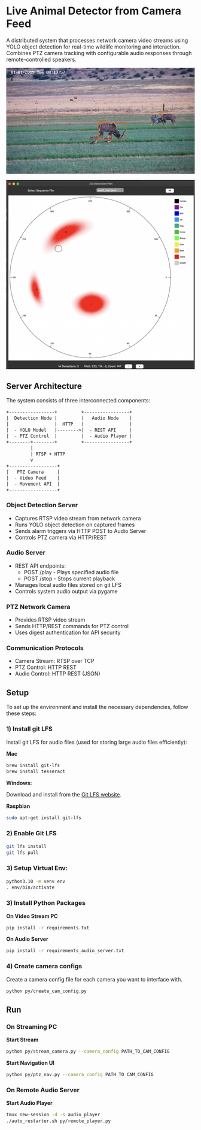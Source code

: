 # Live Animal Detector from Camera Feed

A distributed system that processes network camera video streams using YOLO object detection for real-time wildlife monitoring and interaction. Combines PTZ camera tracking with configurable audio responses through remote-controlled speakers.

![Animal Detection Image](data/readme_imgs/birds_kudus_detection_img.jpg)

![2D Interface Image](data/readme_imgs/2d_interface_image.jpg)

## Server Architecture

The system consists of three interconnected components:

```
+-----------------+         +-----------------+
|  Detection Node |         |   Audio Node    |
|                 |  HTTP   |                 |
|  - YOLO Model   |-------->|  - REST API     |
|  - PTZ Control  |         |  - Audio Player |
+--------+--------+         +-----------------+
         |
         | RTSP + HTTP
         v
+------------------+
|   PTZ Camera     |
|  - Video Feed    |
|  - Movement API  |
+------------------+
```

### **Object Detection Server**
- Captures RTSP video stream from network camera
- Runs YOLO object detection on captured frames
- Sends alarm triggers via HTTP POST to Audio Server
- Controls PTZ camera via HTTP/REST

### **Audio Server**
- REST API endpoints:
  - POST /play - Plays specified audio file
  - POST /stop - Stops current playback
- Manages local audio files stored on git LFS
- Controls system audio output via pygame

### **PTZ Network Camera**
- Provides RTSP video stream
- Sends HTTP/REST commands for PTZ control
- Uses digest authentication for API security

### Communication Protocols
- Camera Stream: RTSP over TCP
- PTZ Control: HTTP REST
- Audio Control: HTTP REST (JSON)

## Setup

To set up the environment and install the necessary dependencies, follow these steps:

### 1) Install git LFS
Install git LFS for audio files (used for storing large audio files efficiently):

**Mac**

```sh
brew install git-lfs
brew install tesseract
```

**Windows:**

Download and install from the [Git LFS website](https://git-lfs.com/).

**Raspbian**

```sh
sudo apt-get install git-lfs
```

### 2) Enable Git LFS

```sh
git lfs install
git lfs pull
```

### 3) Setup Virtual Env:

```sh
python3.10 -m venv env
. env/bin/activate
```

### 3) Install Python Packages

**On Video Stream PC**

```sh
pip install -r requirements.txt
```

**On Audio Server**
```sh
pip install -r requirements_audio_server.txt
```

### 4) Create camera configs

Create a camera config file for each camera you want to interface with.

```sh
python py/create_cam_config.py
```

## Run 

### On Streaming PC

**Start Stream**

```sh
python py/stream_camera.py --camera_config PATH_TO_CAM_CONFIG
```

**Start Navigation UI**

```sh
python py/ptz_nav.py --camera_config PATH_TO_CAM_CONFIG
```

### On Remote Audio Server

**Start Audio Player**

```sh
tmux new-session -d -s audio_player
./auto_restarter.sh py/remote_player.py
```

